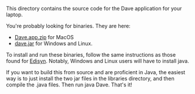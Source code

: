 This directory contains the source code for the Dave application for your laptop.  

You're probably looking for binaries.  They are here:

* [Dave.app.zip](http://cs.gmu.edu/~eclab/projects/dave/Dave.app.zip) for MacOS
* [dave.jar](http://cs.gmu.edu/~eclab/projects/dave/dave.jar) for Windows and Linux.

To install and run these binaries, follow the same instructions as those found for [Edisyn](https://github.com/eclab/edisyn).  Notably, Windows and Linux users will have to install java.

If you want to build this from source and are proficient in Java, the easiest way is to just install the two jar files in the libraries directory, and then compile the .java files.  Then run java Dave.  That's it!
